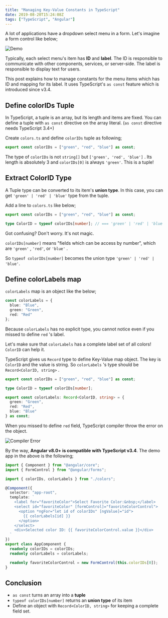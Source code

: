 ```yaml
---
title: "Managing Key-Value Constants in TypeScript"
date: 2019-08-20T15:24:08Z
tags: ["TypeScript", "Angular"]
---
```


A lot of applications have a dropdown select menu in a form. Let's imagine a form control like below;

![Demo](https://thepracticaldev.s3.amazonaws.com/i/l1s38h340la686epz47u.gif)

Typically, each select menu's item has **ID** and **label**. The ID is responsible to communicate with other components, services, or server-side. The label is responsible to display text for users.

This post explains how to manage constants for the menu items which has ID and mapping for its label. It uses TypeScript's `as const` feature which is introduced since v3.4.

## Define colorIDs Tuple

In TypeScript, a tuple is an array, but its length and items are fixed. You can define a tuple with `as const` directive on the array literal. (`as const` directive needs TypeScript 3.4+)

Create `colors.ts` and define `colorIDs` tuple as following;

```typescript
export const colorIDs = ["green", "red", "blue"] as const;
```

The type of `colorIDs` is not `string[]` but `['green', 'red', 'blue']` . Its length is absolutely 3 and `colorIDs[0]` is always `'green'`. This is a tuple!

## Extract ColorID Type

A Tuple type can be converted to its item's **union type**. In this case, you can get `'green' | 'red' | 'blue'` type from the tuple.

Add a line to `colors.ts` like below;

```typescript
export const colorIDs = ["green", "red", "blue"] as const;

type ColorID = typeof colorIDs[number]; // === 'green' | 'red' | 'blue'
```

Got confusing? Don't worry. It's not magic.

`colorIDs[number]` means "fields which can be access by number", which are `'green'` , `'red'`, or `'blue'` .

So `typeof colorIDs[number]` becomes the union type `'green' | 'red' | 'blue'`.

## Define colorLabels map

`colorLabels` map is an object like the below;

```typescript
const colorLabels = {
  blue: "Blue",
  green: "Green",
  red: "Red"
};
```

Because `colorLabels` has no explicit type, you cannot notice even if you missed to define `red` 's label.

Let's make sure that `colorLabels` has a complete label set of all colors! `ColorID` can help it.

TypeScript gives us `Record` type to define Key-Value map object. The key is `ColorID` and the value is string. So `colorLabels` 's type should be `Record<ColorID, string>` .

```typescript
export const colorIDs = ["green", "red", "blue"] as const;

type ColorID = typeof colorIDs[number];

export const colorLabels: Record<ColorID, string> = {
  green: "Green",
  red: "Red",
  blue: "Blue"
} as const;
```

When you missed to define `red` field, TypeScript compiler throw the error on the object.

![Compiler Error](https://thepracticaldev.s3.amazonaws.com/i/kl5wx6dfejnfmiicr7ck.png)

By the way, **Angular v8.0+ is compatible with TypeScript v3.4**. The demo app in the above is the following;

```typescript
import { Component } from "@angular/core";
import { FormControl } from "@angular/forms";

import { colorIDs, colorLabels } from "./colors";

@Component({
  selector: "app-root",
  template: `
    <label for="favoriteColor">Select Favorite Color:&nbsp;</label>
    <select id="favoriteColor" [formControl]="favoriteColorControl">
      <option *ngFor="let id of colorIDs" [ngValue]="id">
        {{ colorLabels[id] }}
      </option>
    </select>
    <div>Selected color ID: {{ favoriteColorControl.value }}</div>
  `
})
export class AppComponent {
  readonly colorIDs = colorIDs;
  readonly colorLabels = colorLabels;

  readonly favoriteColorControl = new FormControl(this.colorIDs[0]);
}
```

## Conclusion

- `as const` turns an array into a **tuple**
- `typeof colorIDs[number]` returns an **union type** of its item
- Define an object with `Record<ColorID, string>` for keeping a complete field set.
